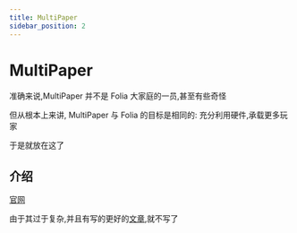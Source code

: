 ```yaml
---
title: MultiPaper
sidebar_position: 2
---
```


# MultiPaper

准确来说,MultiPaper 并不是 Folia 大家庭的一员,甚至有些奇怪

但从根本上来讲, MultiPaper 与 Folia 的目标是相同的: 充分利用硬件,承载更多玩家

于是就放在这了

## 介绍

[官网](https://multipaper.io/)

由于其过于复杂,并且有写的更好的[文章](https://www.ghostchu.com/archives/minecraft-multipaper),就不写了